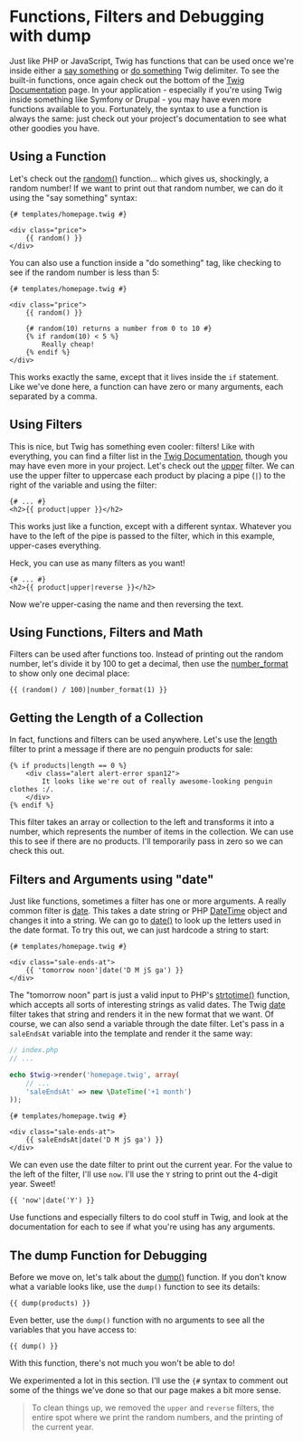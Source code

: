 # Functions, Filters and Debugging with dump

Just like PHP or JavaScript, Twig has functions that can be used once we're
inside either a [say something][say_something_syntax] or [do something][do_something_syntax]
Twig delimiter. To see the built-in functions, once again check out the bottom
of the [Twig Documentation][twig_documentation] page. In your application - especially
if you're using Twig inside something like Symfony or Drupal - you may have
even more functions available to you. Fortunately, the syntax to use a function
is always the same: just check out your project's documentation to see what other
goodies you have.

## Using a Function

Let's check out the [random()][random] function... which gives us, shockingly,
a random number! If we want to print out that random number, we can do it using
the "say something" syntax:

```html+jinja
{# templates/homepage.twig #}

<div class="price">
    {{ random() }}
</div>
```

You can also use a function inside a "do something" tag, like checking to
see if the random number is less than 5:

```html+jinja
{# templates/homepage.twig #}

<div class="price">
    {{ random() }}

    {# random(10) returns a number from 0 to 10 #}
    {% if random(10) < 5 %}
        Really cheap!
    {% endif %}
</div>
```

This works exactly the same, except that it lives inside the `if` statement.
Like we've done here, a function can have zero or many arguments, each separated
by a comma.

## Using Filters

This is nice, but Twig has something even cooler: filters! Like with everything,
you can find a filter list in the [Twig Documentation][twig_documentation], though
you may have even more in your project. Let's check out the [upper][upper] filter.
We can use the upper filter to uppercase each product by placing a pipe (`|`)
to the right of the variable and using the filter:

```html+jinja
{# ... #}
<h2>{{ product|upper }}</h2>
```

This works just like a function, except with a different syntax. Whatever
you have to the left of the pipe is passed to the filter, which in this example,
upper-cases everything.

Heck, you can use as many filters as you want!

```html+jinja
{# ... #}
<h2>{{ product|upper|reverse }}</h2>
```

Now we're upper-casing the name and then reversing the text. 

## Using Functions, Filters and Math

Filters can be used after functions too. Instead of printing out the random
number, let's divide it by 100 to get a decimal, then use the [number_format][number_format]
to show only one decimal place:

```jinja
{{ (random() / 100)|number_format(1) }}
```

## Getting the Length of a Collection

In fact, functions and filters can be used anywhere. Let's use the [length][length]
filter to print a message if there are no penguin products for sale:

```html+jinja
{% if products|length == 0 %}
    <div class="alert alert-error span12">
        It looks like we're out of really awesome-looking penguin clothes :/.
    </div>
{% endif %}
```

This filter takes an array or collection to the left and transforms it into
a number, which represents the number of items in the collection. We can use
this to see if there are no products. I'll temporarily pass in zero
so we can check this out.

## Filters and Arguments using "date"

Just like functions, sometimes a filter has one or more arguments. A really
common filter is [date][date]. This takes a date string or PHP [DateTime][date_and_time]
object and changes it into a string. We can go to [date()][php_date] to look up
the letters used in the date format. To try this out, we can just hardcode
a string to start:

```html+jinja
{# templates/homepage.twig #}

<div class="sale-ends-at">
    {{ 'tomorrow noon'|date('D M jS ga') }}
</div>
```

The "tomorrow noon" part is just a valid input to PHP's [strtotime()][strtotime]
function, which accepts all sorts of interesting strings as valid dates.
The Twig [date][date] filter takes that string and renders it in the new format that
we want. Of course, we can also send a variable through the date filter.
Let's pass in a `saleEndsAt` variable into the template and render it the
same way:

```php
// index.php
// ...

echo $twig->render('homepage.twig', array(
    // ...
    'saleEndsAt' => new \DateTime('+1 month')
));
```

```html+jinja
{# templates/homepage.twig #}

<div class="sale-ends-at">
    {{ saleEndsAt|date('D M jS ga') }}
</div>
```

We can even use the date filter to print out the current year. For the value
to the left of the filter, I'll use `now`. I'll use the `Y` string to
print out the 4-digit year. Sweet!

```jinja
{{ 'now'|date('Y') }}
```

Use functions and especially filters to do cool stuff in Twig, and look at
the documentation for each to see if what you're using has any arguments.

## The dump Function for Debugging

Before we move on, let's talk about the [dump()][dump] function. If you don't know
what a variable looks like, use the `dump()` function to see its details:

```jinja
{{ dump(products) }}
```

Even better, use the `dump()` function with no arguments to see all the variables
that you have access to:

```jinja
{{ dump() }}
```

With this function, there's not much you won't be able to do!

We experimented a lot in this section. I'll use the `{#` syntax to comment
out some of the things we've done so that our page makes a bit more sense.

> To clean things up, we removed the `upper` and `reverse` filters,
> the entire spot where we print the random numbers, and the printing of
> the current year.

[twig_documentation]: http://twig.sensiolabs.org/documentation
[random]: http://twig.sensiolabs.org/doc/functions/random.html
[upper]: http://twig.sensiolabs.org/doc/filters/upper.html
[number_format]: http://twig.sensiolabs.org/doc/filters/number_format.html
[length]: http://twig.sensiolabs.org/doc/filters/length.html
[date]: http://twig.sensiolabs.org/doc/filters/date.html
[php_date]: http://www.php.net/date
[date_and_time]: http://www.phptherightway.com/#date_and_time
[dump]: http://twig.sensiolabs.org/doc/functions/dump.html
[strtotime]: http://php.net/strtotime
[say_something_syntax]: https://knpuniversity.com/screencast/twig/basics#twig-say-something-syntax
[do_something_syntax]: https://knpuniversity.com/screencast/twig/basics#twig-do-something-syntax
